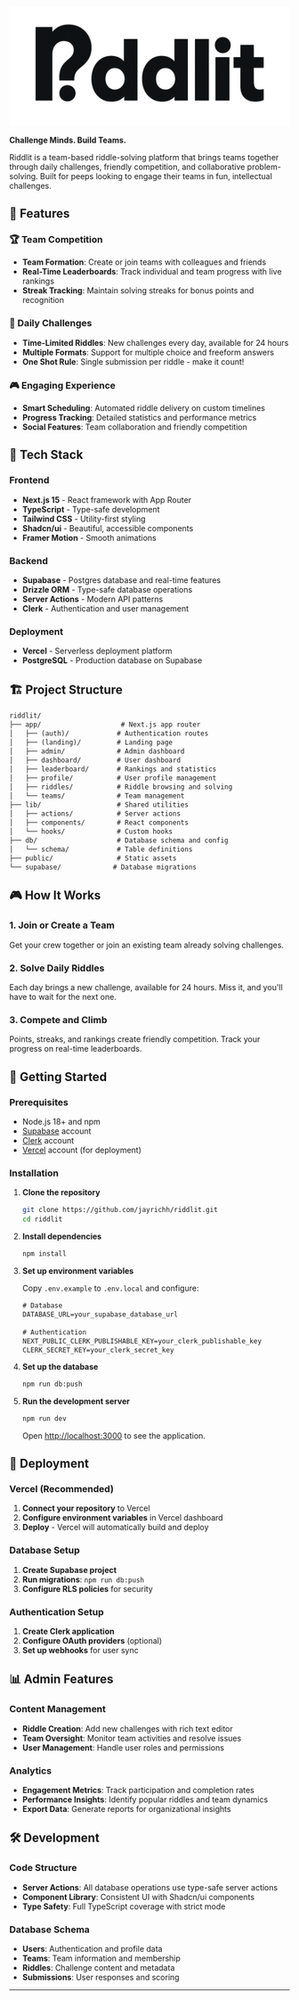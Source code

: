 ![RiddleHero](riddlit_text.png)

**Challenge Minds. Build Teams.**

Riddlit is a team-based riddle-solving platform that brings teams together through daily challenges, friendly competition, and collaborative problem-solving. Built for peeps looking to engage their teams in fun, intellectual challenges.



## 🎯 Features

### 🏆 Team Competition
- **Team Formation**: Create or join teams with colleagues and friends
- **Real-Time Leaderboards**: Track individual and team progress with live rankings
- **Streak Tracking**: Maintain solving streaks for bonus points and recognition

### 🧩 Daily Challenges
- **Time-Limited Riddles**: New challenges every day, available for 24 hours
- **Multiple Formats**: Support for multiple choice and freeform answers
- **One Shot Rule**: Single submission per riddle - make it count!

### 🎮 Engaging Experience
- **Smart Scheduling**: Automated riddle delivery on custom timelines
- **Progress Tracking**: Detailed statistics and performance metrics
- **Social Features**: Team collaboration and friendly competition

## 🚀 Tech Stack

### Frontend
- **Next.js 15** - React framework with App Router
- **TypeScript** - Type-safe development
- **Tailwind CSS** - Utility-first styling
- **Shadcn/ui** - Beautiful, accessible components
- **Framer Motion** - Smooth animations

### Backend
- **Supabase** - Postgres database and real-time features
- **Drizzle ORM** - Type-safe database operations
- **Server Actions** - Modern API patterns
- **Clerk** - Authentication and user management

### Deployment
- **Vercel** - Serverless deployment platform
- **PostgreSQL** - Production database on Supabase

## 🏗️ Project Structure

```
riddlit/
├── app/                    # Next.js app router
│   ├── (auth)/            # Authentication routes
│   ├── (landing)/         # Landing page
│   ├── admin/             # Admin dashboard
│   ├── dashboard/         # User dashboard
│   ├── leaderboard/       # Rankings and statistics
│   ├── profile/           # User profile management
│   ├── riddles/           # Riddle browsing and solving
│   └── teams/             # Team management
├── lib/                   # Shared utilities
│   ├── actions/           # Server actions
│   ├── components/        # React components
│   └── hooks/             # Custom hooks
├── db/                    # Database schema and config
│   └── schema/            # Table definitions
├── public/                # Static assets
└── supabase/             # Database migrations
```

## 🎮 How It Works

### 1. Join or Create a Team
Get your crew together or join an existing team already solving challenges.

### 2. Solve Daily Riddles
Each day brings a new challenge, available for 24 hours. Miss it, and you'll have to wait for the next one.

### 3. Compete and Climb
Points, streaks, and rankings create friendly competition. Track your progress on real-time leaderboards.

## 🔧 Getting Started

### Prerequisites

- Node.js 18+ and npm
- [Supabase](https://supabase.com/) account
- [Clerk](https://clerk.com/) account
- [Vercel](https://vercel.com/) account (for deployment)

### Installation

1. **Clone the repository**
   ```bash
   git clone https://github.com/jayrichh/riddlit.git
   cd riddlit
   ```

2. **Install dependencies**
   ```bash
   npm install
   ```

3. **Set up environment variables**
   
   Copy `.env.example` to `.env.local` and configure:
   ```env
   # Database
   DATABASE_URL=your_supabase_database_url
   
   # Authentication
   NEXT_PUBLIC_CLERK_PUBLISHABLE_KEY=your_clerk_publishable_key
   CLERK_SECRET_KEY=your_clerk_secret_key
   ```

4. **Set up the database**
   ```bash
   npm run db:push
   ```

5. **Run the development server**
   ```bash
   npm run dev
   ```

   Open [http://localhost:3000](http://localhost:3000) to see the application.

## 🚀 Deployment

### Vercel (Recommended)

1. **Connect your repository** to Vercel
2. **Configure environment variables** in Vercel dashboard
3. **Deploy** - Vercel will automatically build and deploy

### Database Setup

1. **Create Supabase project**
2. **Run migrations**: `npm run db:push`
3. **Configure RLS policies** for security

### Authentication Setup

1. **Create Clerk application**
2. **Configure OAuth providers** (optional)
3. **Set up webhooks** for user sync

## 📊 Admin Features

### Content Management
- **Riddle Creation**: Add new challenges with rich text editor
- **Team Oversight**: Monitor team activities and resolve issues
- **User Management**: Handle user roles and permissions

### Analytics
- **Engagement Metrics**: Track participation and completion rates
- **Performance Insights**: Identify popular riddles and team dynamics
- **Export Data**: Generate reports for organizational insights

## 🛠️ Development

### Code Structure
- **Server Actions**: All database operations use type-safe server actions
- **Component Library**: Consistent UI with Shadcn/ui components
- **Type Safety**: Full TypeScript coverage with strict mode

### Database Schema
- **Users**: Authentication and profile data
- **Teams**: Team information and membership
- **Riddles**: Challenge content and metadata
- **Submissions**: User responses and scoring

---


